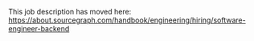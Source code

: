 This job description has moved here:
https://about.sourcegraph.com/handbook/engineering/hiring/software-engineer-backend
